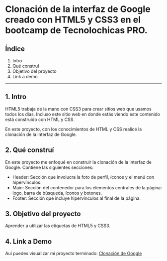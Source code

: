 # Clonación de la interfaz de Google creado con HTML5 y CSS3 en el bootcamp de Tecnolochicas PRO.


## Índice

1. Intro
2. Qué construí
3. Objetivo del proyecto
4. Link a demo

****

## 1. Intro
HTML5  trabaja de la mano con CSS3 para crear sitios web que usamos todos los días. Incluso este sitio web en donde estás viendo este contenido está construido con HTML y CSS.

En este proyecto, con los conocimientos de HTML y CSS realicé la clonación de la interfaz de Google.

## 2. Qué construí
En este proyecto me enfoqué en construir la clonación de la interfaz de Google. 
Contiene las siguientes secciones:

* Header: Sección que involucra la foto de perfil, íconos y el menú con hipervínculos.
* Main: Sección del contenedor para los elementos centrales de la página: logo, barra de búsqueda, íconos y botones.
* Footer: Sección que incluye hipervínculos al final de la página.

## 3. Objetivo del proyecto
Aprender a utilizar las etiquetas de HTML5 y CSS3.

## 4. Link a Demo
Auí puedes visualizar mi proyecto terminado: [Clonación de Google](https://chic-cajeta-78ae9f.netlify.app/)

